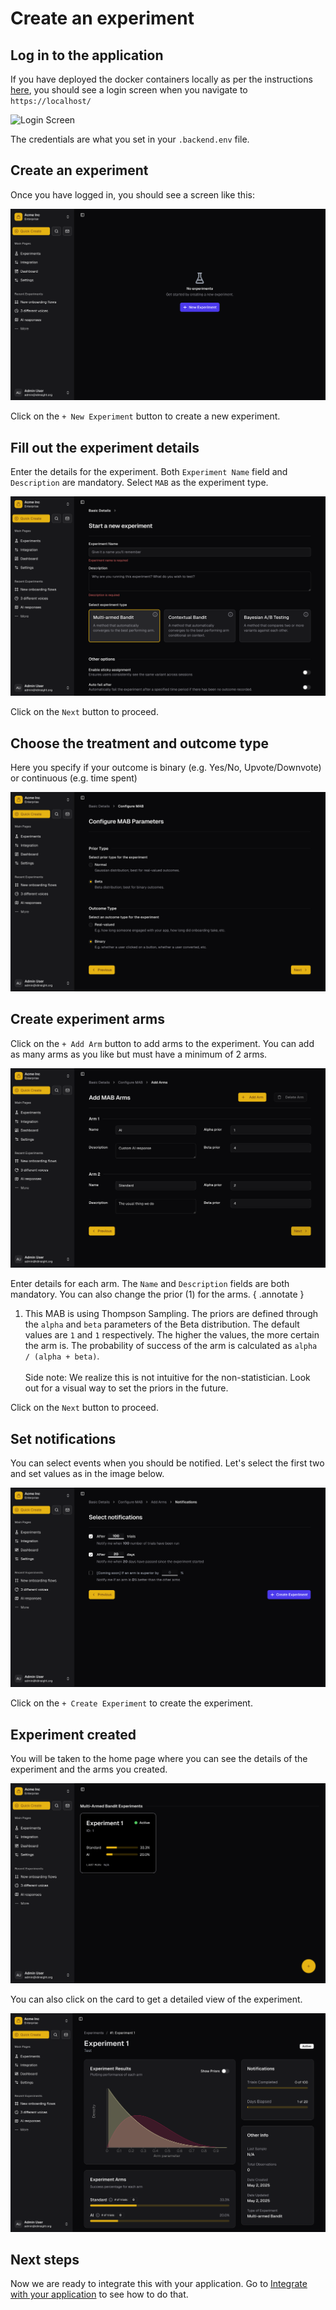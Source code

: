 # Create an experiment

## Log in to the application

If you have deployed the docker containers locally as per the instructions [here](../deploying.md), you should see a login screen when you navigate to `https://localhost/`

![Login Screen](../images/create_experiment/login.png)

The credentials are what you set in your `.backend.env` file.


## Create an experiment

Once you have logged in, you should see a screen like this:

![New Experiment](../images/create_experiment/new_experiment.png)

Click on the `+ New Experiment` button to create a new experiment.

## Fill out the experiment details

Enter the details for the experiment. Both `Experiment Name` field and `Description` are mandatory. Select `MAB` as the experiment type.

![Experiment Details](../images/create_experiment/basic_details.png)

Click on the `Next` button to proceed.

## Choose the treatment and outcome type

Here you specify if your outcome is binary (e.g. Yes/No, Upvote/Downvote) or continuous (e.g. time spent)

![Treatment and Outcome Type](../images/create_experiment/priors.png)

## Create experiment arms

Click on the `+ Add Arm` button to add arms to the experiment. You can add as many arms as you like but must have a minimum of 2 arms.

![Arms](../images/create_experiment/arms.png)

Enter details for each arm. The `Name` and `Description` fields are both mandatory. You can also change the prior (1) for the arms.
{ .annotate }

1. This MAB is using Thompson Sampling. The priors are defined through the `alpha` and `beta` parameters of the Beta distribution. The default values are `1` and `1` respectively. The higher the values, the more certain the arm is. The probability of success of the arm is calculated as `alpha / (alpha + beta)`. <br><br>Side note: We realize this is not intuitive for the non-statistician. Look out for a visual way to set the priors in the future.

Click on the `Next` button to proceed.

## Set notifications

You can select events when you should be notified. Let's select the first two and set values as in the image below.

![Notifications](../images/create_experiment/notifications.png)

Click on the `+ Create Experiment` to create the experiment.

## Experiment created

You will be taken to the home page where you can see the details of the experiment and the arms you created.

![Experiment Created](../images/create_experiment/experiment_created.png)

You can also click on the card to get a detailed view of the experiment.

![Experiment Details](../images/create_experiment/view_experiment.png)

## Next steps

Now we are ready to integrate this with your application. Go to [Integrate with your application](./integrate.md) to see how to do that.
